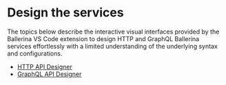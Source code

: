 # Design the services

The topics below describe the interactive visual interfaces provided by the Ballerina VS Code extension to design HTTP and GraphQL Ballerina services effortlessly with a limited understanding of the underlying syntax and configurations. 

- [HTTP API Designer](../design-the-services/http-api-designer.md)
- [GraphQL API Designer](../design-the-services/graphql-api-designer.md)
